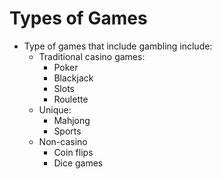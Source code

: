 # Types of Games

- Type of games that include gambling include:
	- Traditional casino games:
		- Poker
		- Blackjack
		- Slots
		- Roulette
	- Unique:
		- Mahjong
		- Sports
	- Non-casino
		- Coin flips
		- Dice games
